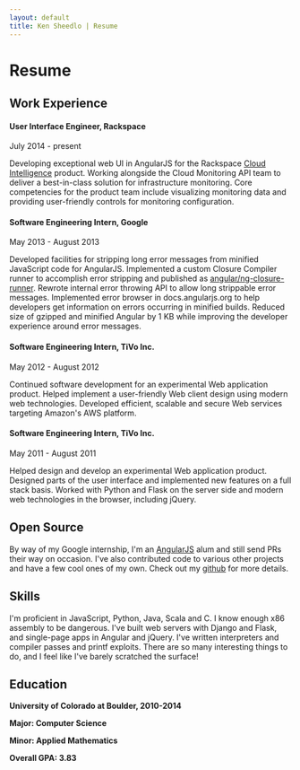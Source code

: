```yaml
---
layout: default
title: Ken Sheedlo | Resume
---
```


<h1 class="f-display">Resume</h1>

<h2 class="Post-header">Work Experience</h2>

#### User Interface Engineer, Rackspace

July 2014 - present

Developing exceptional web UI in AngularJS for the Rackspace
[Cloud Intelligence](https://intelligence.rackspace.com) product. Working
alongside the Cloud Monitoring API team to deliver a best-in-class solution
for infrastructure monitoring. Core competencies for the product team include
visualizing monitoring data and providing user-friendly controls for monitoring
configuration.

#### Software Engineering Intern, Google

May 2013 - August 2013

Developed facilities for stripping long error messages from minified JavaScript
code for AngularJS. Implemented a custom Closure Compiler runner to accomplish
error stripping and published as
[angular/ng-closure-runner](https://github.com/angular/ng-closure-runner).
Rewrote internal error throwing API to allow long strippable error messages.
Implemented error browser in docs.angularjs.org to help developers get
information on errors occurring in minified builds. Reduced size of gzipped and
minified Angular by 1 KB while improving the developer experience around error
messages.

#### Software Engineering Intern, TiVo Inc.

May 2012 - August 2012

Continued software development for an experimental Web application product. 
Helped implement a user-friendly Web client design using modern web technologies.
Developed efficient, scalable and secure Web services targeting Amazon's AWS 
platform.

#### Software Engineering Intern, TiVo Inc.

May 2011 - August 2011

Helped design and develop an experimental Web application product. Designed parts
of the user interface and implemented new features on a full stack basis. Worked
with Python and Flask on the server side and modern web technologies in the 
browser, including jQuery.

<h2 class="Post-header">Open Source</h2>

By way of my Google internship, I'm an [AngularJS](http://angularjs.org) alum
and still send PRs their way on occasion. I've also contributed code to various
other projects and have a few cool ones of my own. Check out my
[github](https://github.com/ksheedlo) for more details.

<h2 class="Post-header">Skills</h2>

I'm proficient in JavaScript, Python, Java, Scala and C. I know enough x86 
assembly to be dangerous. I've built web servers with Django and Flask, and
single-page apps in Angular and jQuery. I've written interpreters and compiler
passes and printf exploits. There are so many interesting things to do, and I
feel like I've barely scratched the surface!

<h2 class="Post-header">Education</h2>

**University of Colorado at Boulder, 2010-2014**

**Major: Computer Science**

**Minor: Applied Mathematics**

**Overall GPA: 3.83**

